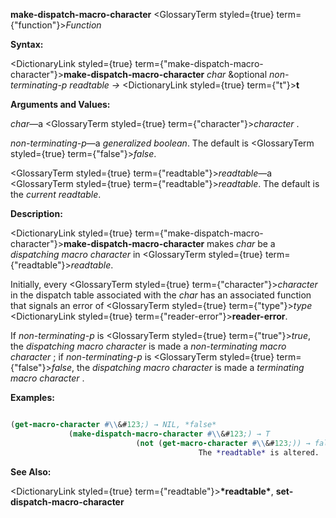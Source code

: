 **make-dispatch-macro-character** <GlossaryTerm styled={true} term={"function"}><i>Function</i></GlossaryTerm> 



**Syntax:** 



<DictionaryLink styled={true} term={"make-dispatch-macro-character"}><b>make-dispatch-macro-character</b></DictionaryLink> *char* &amp;optional *non-terminating-p readtable →* <DictionaryLink styled={true} term={"t"}><b>t</b></DictionaryLink> 



**Arguments and Values:** 



*char*—a <GlossaryTerm styled={true} term={"character"}><i>character</i></GlossaryTerm> . 



*non-terminating-p*—a *generalized boolean*. The default is <GlossaryTerm styled={true} term={"false"}><i>false</i></GlossaryTerm>. 



<GlossaryTerm styled={true} term={"readtable"}><i>readtable</i></GlossaryTerm>—a <GlossaryTerm styled={true} term={"readtable"}><i>readtable</i></GlossaryTerm>. The default is the *current readtable*. 



**Description:** 



<DictionaryLink styled={true} term={"make-dispatch-macro-character"}><b>make-dispatch-macro-character</b></DictionaryLink> makes *char* be a *dispatching macro character* in <GlossaryTerm styled={true} term={"readtable"}><i>readtable</i></GlossaryTerm>. 



Initially, every <GlossaryTerm styled={true} term={"character"}><i>character</i></GlossaryTerm> in the dispatch table associated with the *char* has an associated function that signals an error of <GlossaryTerm styled={true} term={"type"}><i>type</i></GlossaryTerm> <DictionaryLink styled={true} term={"reader-error"}><b>reader-error</b></DictionaryLink>. 







 



 



If *non-terminating-p* is <GlossaryTerm styled={true} term={"true"}><i>true</i></GlossaryTerm>, the *dispatching macro character* is made a *non-terminating macro character* ; if *non-terminating-p* is <GlossaryTerm styled={true} term={"false"}><i>false</i></GlossaryTerm>, the *dispatching macro character* is made a *terminating macro character* . 



**Examples:**
```lisp

(get-macro-character #\\&#123;) → NIL, *false* 
		     (make-dispatch-macro-character #\\&#123;) → T 
						    (not (get-macro-character #\\&#123;)) → false 
									      The *readtable* is altered. 

```
**See Also:** 



<DictionaryLink styled={true} term={"readtable"}><b>\*readtable\*</b></DictionaryLink>, **set-dispatch-macro-character** 



